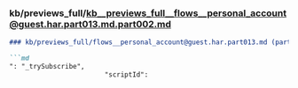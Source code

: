 ### kb/previews_full/kb__previews_full__flows__personal_account@guest.har.part013.md.part002.md

```md
### kb/previews_full/flows__personal_account@guest.har.part013.md (part 002)

```md
": "_trySubscribe",
                        "scriptId": 
```

```

```
